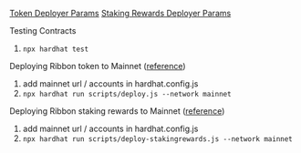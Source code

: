 [Token Deployer Params](https://github.com/ribbon-finance/token/blob/18883f75335af47844f64c13744bdcf95445f6db/params.js#L5)
[Staking Rewards Deployer Params](https://github.com/ribbon-finance/token/blob/18883f75335af47844f64c13744bdcf95445f6db/params.js#L16)


Testing Contracts

1. `npx hardhat test`

Deploying Ribbon token to Mainnet ([reference](https://hardhat.org/tutorial/deploying-to-a-live-network.html))

1. add mainnet url / accounts in hardhat.config.js
2. `npx hardhat run scripts/deploy.js --network mainnet`

Deploying Ribbon staking rewards to Mainnet ([reference](https://hardhat.org/tutorial/deploying-to-a-live-network.html))

1. add mainnet url / accounts in hardhat.config.js
2. `npx hardhat run scripts/deploy-stakingrewards.js --network mainnet`
